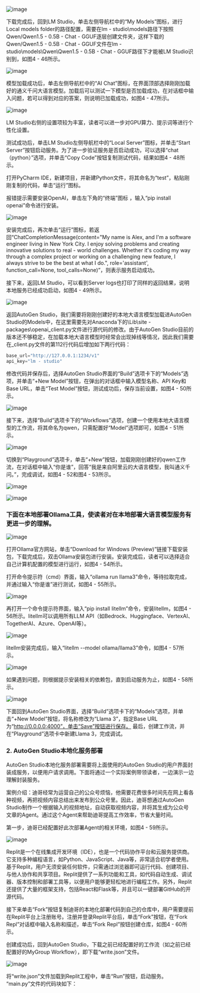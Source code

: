 ![image](https://github.com/user-attachments/assets/010f16e7-7081-4889-9a22-8b25293e6ea4)


下载完成后，回到LM Studio，单击左侧导航栏中的“My Models”图标，进行Local models folder的路径配置，需要在lm - studio\models路径下按照Qwen/Qwen1.5 - 0.5B - Chat - GGUF逐层创建文件夹，这样下载的Qwen/Qwen1.5 - 0.5B - Chat - GGUF文件在lm - studio\models\Qwen\Qwen1.5 - 0.5B - Chat - GGUF路径下才能被LM Studio识别到，如图4 - 46所示。 

![image](https://github.com/user-attachments/assets/3204a7fa-4a5e-4937-8434-005bd15c2906)


模型加载成功后，单击左侧导航栏中的“AI Chat”图标，在界面顶部选择刚刚加载好的通义千问大语言模型。加载后可以测试一下模型是否加载成功，在对话框中输入问题，若可以得到对应的答案，则说明已加载成功，如图4 - 47所示。 

![image](https://github.com/user-attachments/assets/b2cd6a83-6ed4-489a-bb48-5775f0ca6324)


LM Studio右侧的设置项较为丰富，读者可以进一步对GPU算力、提示词等进行个性化设置。

测试成功后，单击LM Studio左侧导航栏中的“Local Server”图标，并单击“Start Server”按钮启动服务。为了进一步验证服务是否启动成功，可以选择“chat（python）”选项，并单击“Copy Code”按钮复制测试代码，结果如图4 - 48所示。 

打开PyCharm IDE，新建项目，并新建Python文件，将其命名为“test”，粘贴刚刚复制的代码，单击“运行”图标。

报错提示需要安装OpenAI，单击左下角的“终端”图标 ，输入“pip install openai”命令进行安装。 

![image](https://github.com/user-attachments/assets/39e73d6a-1e0c-457b-9c66-1caebaada1d9)


安装完成后，再次单击“运行”图标，若返回“ChatCompletionMessage(content="My name is Alex, and I'm a software engineer living in New York City. I enjoy solving problems and creating innovative solutions to real - world challenges. Whether it's coding my way through a complex project or working on a challenging new feature, I always strive to be the best at what I do.", role='assistant', function_call=None, tool_calls=None)”，则表示服务启动成功。

接下来，返回LM Studio，可以看到Server logs也打印了同样的返回结果，说明本地服务已经成功启动，如图4 - 49所示。 

![image](https://github.com/user-attachments/assets/65d78a84-1eed-4ab0-b256-dc3269ebcabd)


返回AutoGen Studio，我们需要将刚刚创建好的本地大语言模型加载进AutoGen Studio的Models中，在这里需要先对Anaconda下的\Lib\site - packages\openai\_client.py文件进行源代码的修改。由于AutoGen Studio目前的版本还不够稳定，在加载本地大语言模型时经常会出现掉线等情况，因此我们需要在_client.py文件的第112行代码后增加如下两行代码：
```python
base_url="http://127.0.0.1:1234/v1"
api_key="lm - studio"
```
修改代码并保存后，选择AutoGen Studio界面的“Build”选项卡下的“Models”选项，并单击“+New Model”按钮，在弹出的对话框中输入模型名称、API Key和Base URL，单击“Test Model”按钮，测试成功后，保存当前设置，如图4 - 50所示。 

![image](https://github.com/user-attachments/assets/b6af22cd-eb22-44d2-8def-910fcf893557)



接下来，选择“Build”选项卡下的“Workflows”选项，创建一个使用本地大语言模型的工作流，将其命名为qwen，只需配置好“Model”选项即可，如图4 - 51所示。 

![image](https://github.com/user-attachments/assets/77d7fbd5-3dab-419c-88d7-8fa635957c73)


切换到“Playground”选项卡，单击“+New”按钮，加载刚刚创建好的qwen工作流，在对话框中输入“你是谁”，回答“我是来自阿里云的大语言模型，我叫通义千问。”，完成调试，如图4 - 52和图4 - 53所示。 

![image](https://github.com/user-attachments/assets/4344eb5c-84ae-4ee6-a347-b2420182a332)

![image](https://github.com/user-attachments/assets/23c91498-3ffb-450b-a94b-70fdbb93ae3d)


### 下面在本地部署Ollama工具，使读者对在本地部署大语言模型服务有更进一步的理解。

![image](https://github.com/user-attachments/assets/7e7ab419-0131-4a15-bc66-d5876ec8ae48)


打开Ollama官方网站，单击“Download for Windows (Preview)”链接下载安装包，下载完成后，双击Ollama安装包进行安装。安装完成后，读者可以选择适合自己计算机配置的模型进行运行，如图4 - 54所示。 

打开命令提示符（cmd）界面，输入“ollama run llama3”命令，等待拉取完成，并通过输入“你是谁”进行测试，如图4 - 55所示。 

![image](https://github.com/user-attachments/assets/f7c290ad-ec03-4f92-8cb5-aa4f9927d1c7)


再打开一个命令提示符界面，输入“pip install litellm”命令，安装litellm，如图4 - 56所示。litellm可以调用所有LLM API（如Bedrock、Huggingface、VertexAI、TogetherAI、Azure、OpenAI等）。 

![image](https://github.com/user-attachments/assets/c8279fb1-c74b-4ddd-8c76-ff8b3ecc7721)


litellm安装完成后，输入“litellm --model ollama/llama3”命令，如图4 - 57所示。 

![image](https://github.com/user-attachments/assets/879a1044-4f39-4012-8313-98af7089483d)


如果遇到问题，则根据提示安装相关的依赖包，直到启动服务为止，如图4 - 58所示。 

![image](https://github.com/user-attachments/assets/439107a9-02fe-4167-9541-61d3cdd8dc10)


下面回到AutoGen Studio界面，选择“Build”选项卡下的“Models”选项，并单击“+New Model”按钮，将名称修改为“Llama 3”，指定Base URL为“http://0.0.0.0:4000”，单击“Save”按钮进行保存。
最后，创建工作流，并在“Playground”选项卡中新建Llama 3，完成调试。 

### 2. AutoGen Studio本地化服务部署
AutoGen Studio本地化服务部署需要将上面使用的AutoGen Studio的用户界面封装成服务，以便用户请求调用。下面将通过一个实际案例带领读者，一边演示一边理解封装服务。

案例介绍：迪哥经常为运营自己的公众号烦恼，他需要花费很多时间先在网上看各种视频，再把视频内容总结出来发布到公众号里。因此，迪哥想通过AutoGen Studio制作一个根据输入的视频地址，自动获取视频内容，并将其生成为公众号文章的Agent。通过这个Agent来帮助迪哥提高工作效率，节省大量时间。

第一步，迪哥已经配置好此次部署Agent的相关环境，如图4 - 59所示。 

![image](https://github.com/user-attachments/assets/5f28e1a8-9ab7-48ba-9e03-9afcd9039aac)


Replit是一个在线集成开发环境（IDE），也是一个代码协作平台和云服务提供商。它支持多种编程语言，如Python、JavaScript、Java等，非常适合初学者使用。基于Replit，用户无须安装任何软件，只需通过浏览器即可运行代码、创建项目、与他人协作和共享项目。Replit提供了一系列功能和工具，如代码自动生成、调试器、版本控制和部署工具等，以便用户能够更轻松地进行编程工作。另外，Replit还提供了大量的框架支持，包括React和Flask等，并且可以一键部署GitHub的开源代码。

接下来单击“Fork”按钮复制迪哥的本地化部署代码到自己的仓库中，用户需要提前在Replit平台上注册账号。注册并登录Replit平台后，单击“Fork”按钮，在“Fork Repl”对话框中输入名称和描述，单击“Fork Repl”按钮创建仓库，如图4 - 60所示。 

创建成功后，回到AutoGen Studio，下载之前已经配置好的工作流（如之前已经配置好的MyGroup Workflow），即下载“write.json”文件。 

![image](https://github.com/user-attachments/assets/e629d02e-a50f-4352-b14e-942eb66b14ad)


将“write.json”文件加载到Replit工程中，单击“Run”按钮，启动服务。
“main.py”文件的代码块如下： 
